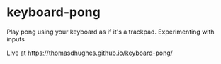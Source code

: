 # keyboard-pong
Play pong using your keyboard as if it's a trackpad. Experimenting with inputs

Live at https://thomasdhughes.github.io/keyboard-pong/
